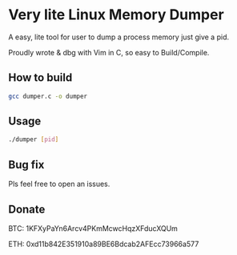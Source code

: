 # Very lite Linux Memory Dumper

A easy, lite tool for user to dump a process memory just give a pid.

Proudly wrote & dbg with Vim in C, so easy to Build/Compile.

## How to build

```bash
gcc dumper.c -o dumper
```

## Usage

```bash
./dumper [pid]
```

## Bug fix

Pls feel free to open an issues.

## Donate

BTC: 1KFXyPaYn6Arcv4PKmMcwcHqzXFducXQUm

ETH: 0xd11b842E351910a89BE6Bdcab2AFEcc73966a577
